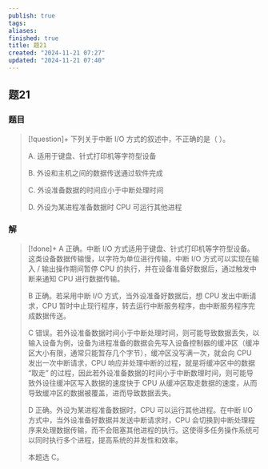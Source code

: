 ```yaml
---
publish: true
tags: 
aliases: 
finished: true
title: 题21
created: "2024-11-21 07:27"
updated: "2024-11-21 07:40"
---
```

## 题21
### 题目
> [!question]+
> 下列关于中断 I/O 方式的叙述中，不正确的是（ ）。
> 
> A. 适用于键盘、针式打印机等字符型设备
> 
> B. 外设和主机之间的数据传送通过软件完成
> 
> C. 外设准备数据的时间应小于中断处理时间
> 
> D. 外设为某进程准备数据时 CPU 可运行其他进程
### 解
> [!done]+
> A 正确。中断 I/O 方式适用于键盘、针式打印机等字符型设备。这类设备数据传输慢，以字符为单位进行传输，中断 I/O 方式可以实现在输入 / 输出操作期间暂停 CPU 的执行，并在设备准备好数据后，通过触发中断来通知 CPU 进行数据传输。
> 
> B 正确。若采用中断 I/O 方式，当外设准备好数据后，想 CPU 发出中断请求，CPU 暂时中止现行程序，转去运行中断服务程序，由中断服务程序完成数据传送。
> 
> C 错误。若外设准备数据时间小于中断处理时间，则可能导致数据丢失，以输入设备为例，设备为进程准备的数据会先写入设备控制器的缓冲区（缓冲区大小有限，通常只能暂存几个字节），缓冲区没写满一次，就会向 CPU 发出一次中断请求，CPU 响应并处理中断的过程，就是将缓冲区中的数据 “取走” 的过程，因此若外设准备数据的时间小于中断数理时间，则可能导致外设往缓冲区写入数据的速度快于 CPU 从缓冲区取走数据的速度，从而导致缓冲区的数据被覆盖，进而导致数据丢失。
> 
> D 正确。外设为某进程准备数据时，CPU 可以运行其他进程。在中断 I/O 方式中，当外设准备好数据并发送中断请求时，CPU 会切换到中断处理程序来处理数据传输，而不会阻塞其他进程的执行。这使得多任务操作系统可以同时执行多个进程，提高系统的并发性和效率。
> 
> 本题选 C。